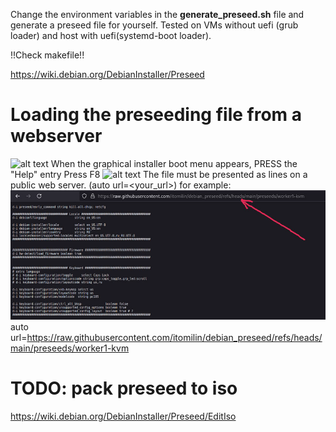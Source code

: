 Change the environment variables in the **generate_preseed.sh** file and generate a preseed file for yourself.
Tested on VMs without uefi (grub loader) and host with uefi(systemd-boot loader).


!!Check makefile!!

https://wiki.debian.org/DebianInstaller/Preseed

# Loading the preseeding file from a webserver
![alt text](image1.png)
When the graphical installer boot menu appears, PRESS the "Help" entry
Press F8
![alt text](image2.png)
The file must be presented as lines on a public web server. (auto url=<your_url>) for example:
![alt text](image3.png)
auto url=https://raw.githubusercontent.com/itomilin/debian_preseed/refs/heads/main/preseeds/worker1-kvm

# TODO: pack preseed to iso
https://wiki.debian.org/DebianInstaller/Preseed/EditIso